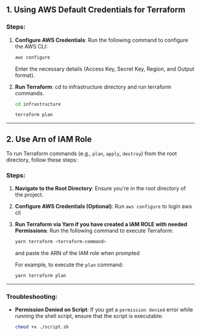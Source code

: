 ## **1. Using AWS Default Credentials for Terraform**

### **Steps**:

1. **Configure AWS Credentials**:
   Run the following command to configure the AWS CLI:
   ```bash
   aws configure
   ```
   Enter the necessary details (Access Key, Secret Key, Region, and Output format).

2. **Run Terraform**:
   cd to infrastructure directory and run terraform commands.
   ```bash
   cd infrastructure
   ```

   ```bash
   terraform plan
   ```
---

## 2. Use Arn of IAM Role

To run Terraform commands (e.g., `plan`, `apply`, `destroy`) from the root directory, follow these steps:

### Steps:

1. **Navigate to the Root Directory**:
   Ensure you're in the root directory of the project.

2. **Configure AWS Credentials (Optional)**:
   Run `aws configure` to login aws cli

3. **Run Terraform via Yarn if you have created a IAM ROLE with needed Permissions**:
   Run the following command to execute Terraform:

   ```bash
   yarn terraform <terraform-command>
   ```
   and paste the ARN of the IAM role when prompted

   For example, to execute the `plan` command:
   ```bash
   yarn terraform plan
   ```
---
### **Troubleshooting**:

- **Permission Denied on Script**: If you get a `permission denied` error while running the shell script, ensure that the script is executable:
   ```bash
   chmod +x ./script.sh
   ```